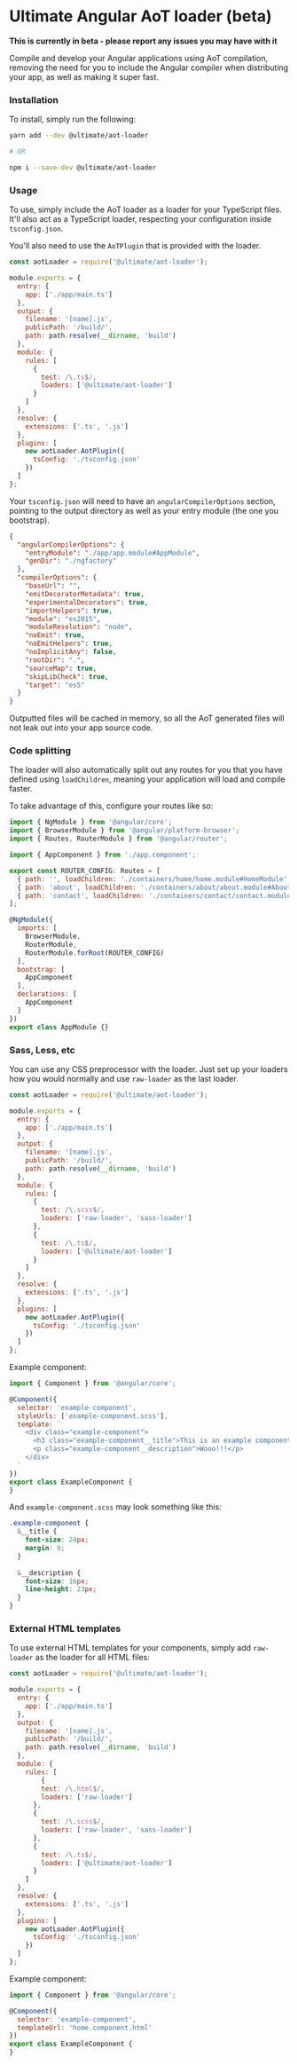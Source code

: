 # Ultimate Angular AoT loader (beta)

**This is currently in beta - please report any issues you may have with it**

Compile and develop your Angular applications using AoT compilation, removing the need for you to include the Angular compiler when distributing your app, as well as making it super fast.

### Installation

To install, simply run the following:

```bash
yarn add --dev @ultimate/aot-loader

# OR

npm i --save-dev @ultimate/aot-loader
```

### Usage

To use, simply include the AoT loader as a loader for your TypeScript files. It'll also act as a TypeScript loader, respecting your configuration inside `tsconfig.json`.

You'll also need to use the `AoTPlugin` that is provided with the loader.

```js
const aotLoader = require('@ultimate/aot-loader');

module.exports = {
  entry: {
    app: ['./app/main.ts']
  },
  output: {
    filename: '[name].js',
    publicPath: '/build/',
    path: path.resolve(__dirname, 'build')
  },
  module: {
    rules: [
      {
        test: /\.ts$/,
        loaders: ['@ultimate/aot-loader']
      }
    ]
  },
  resolve: {
    extensions: ['.ts', '.js']
  },
  plugins: [
  	new aotLoader.AotPlugin({
      tsConfig: './tsconfig.json'
    })
  ]
};
```

Your `tsconfig.json` will need to have an `angularCompilerOptions` section, pointing to the output directory as well as your entry module (the one you bootstrap).

```json
{
  "angularCompilerOptions": {
    "entryModule": "./app/app.module#AppModule",
    "genDir": "./ngfactory"
  },
  "compilerOptions": {
    "baseUrl": "",
    "emitDecoratorMetadata": true,
    "experimentalDecorators": true,
    "importHelpers": true,
    "module": "es2015",
    "moduleResolution": "node",
    "noEmit": true,
    "noEmitHelpers": true,
    "noImplicitAny": false,
    "rootDir": ".",
    "sourceMap": true,
    "skipLibCheck": true,
    "target": "es5"
  }
}
```

Outputted files will be cached in memory, so all the AoT generated files will not leak out into your app source code.

### Code splitting

The loader will also automatically split out any routes for you that you have defined using `loadChildren`, meaning your application will load and compile faster.

To take advantage of this, configure your routes like so:

```js
import { NgModule } from '@angular/core';
import { BrowserModule } from '@angular/platform-browser';
import { Routes, RouterModule } from '@angular/router';

import { AppComponent } from './app.component';

export const ROUTER_CONFIG: Routes = [
  { path: '', loadChildren: './containers/home/home.module#HomeModule' },
  { path: 'about', loadChildren: './containers/about/about.module#AboutModule' },
  { path: 'contact', loadChildren: './containers/contact/contact.module#ContactModule' }
];

@NgModule({
  imports: [
    BrowserModule,
    RouterModule,
    RouterModule.forRoot(ROUTER_CONFIG)
  ],
  bootstrap: [
    AppComponent
  ],
  declarations: [
    AppComponent
  ]
})
export class AppModule {}
```

### Sass, Less, etc

You can use any CSS preprocessor with the loader. Just set up your loaders how you would normally and use `raw-loader` as the last loader.

```js
const aotLoader = require('@ultimate/aot-loader');

module.exports = {
  entry: {
    app: ['./app/main.ts']
  },
  output: {
    filename: '[name].js',
    publicPath: '/build/',
    path: path.resolve(__dirname, 'build')
  },
  module: {
    rules: [
      {
        test: /\.scss$/,
        loaders: ['raw-loader', 'sass-loader']
      },
      {
        test: /\.ts$/,
        loaders: ['@ultimate/aot-loader']
      }
    ]
  },
  resolve: {
    extensions: ['.ts', '.js']
  },
  plugins: [
  	new aotLoader.AotPlugin({
      tsConfig: './tsconfig.json'
    })
  ]
};
```

Example component:

```js
import { Component } from '@angular/core';

@Component({
  selector: 'example-component',
  styleUrls: ['example-component.scss'],
  template: `
    <div class="example-component">
      <h3 class="example-component__title">This is an example component!</h3>
      <p class="example-component__description">Wooo!!!</p>
    </div>
  `
})
export class ExampleComponent {
}
```

And `example-component.scss` may look something like this:

```scss
.example-component {
  &__title {
    font-size: 24px;
    margin: 0;
  }
  
  &__description {
    font-size: 16px;
    line-height: 23px;
  }
}
```

### External HTML templates

To use external HTML templates for your components, simply add `raw-loader` as the loader for all HTML files:
 
```js
const aotLoader = require('@ultimate/aot-loader');

module.exports = {
  entry: {
    app: ['./app/main.ts']
  },
  output: {
    filename: '[name].js',
    publicPath: '/build/',
    path: path.resolve(__dirname, 'build')
  },
  module: {
    rules: [
    	{
        test: /\.html$/,
        loaders: ['raw-loader']
      },
      {
        test: /\.scss$/,
        loaders: ['raw-loader', 'sass-loader']
      },
      {
        test: /\.ts$/,
        loaders: ['@ultimate/aot-loader']
      }
    ]
  },
  resolve: {
    extensions: ['.ts', '.js']
  },
  plugins: [
  	new aotLoader.AotPlugin({
      tsConfig: './tsconfig.json'
    })
  ]
};
```

Example component:

```js
import { Component } from '@angular/core';

@Component({
  selector: 'example-component',
  templateUrl: 'home.component.html'
})
export class ExampleComponent {
}
```
